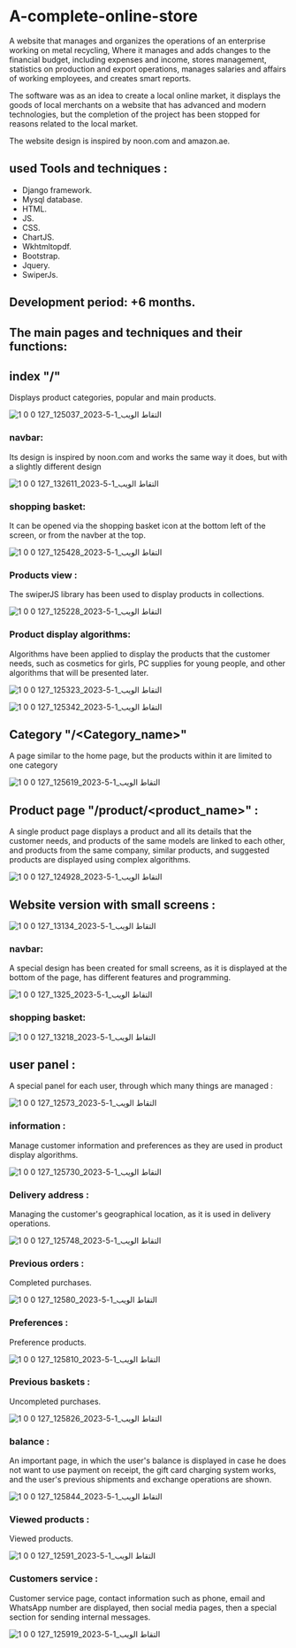 # A-complete-online-store

A website that manages and organizes the operations of an enterprise working on metal recycling, Where it manages and adds changes to the financial budget, including expenses and income, stores management, statistics on production and export operations, manages salaries and affairs of working employees, and creates smart reports.


The software was as an idea to create a local online market, it displays the goods of local merchants on a website that has advanced and modern technologies, but the completion of the project has been stopped for reasons related to the local market.

The website design is inspired by noon.com and amazon.ae.


## used Tools and techniques :
- Django framework.
- Mysql database.
- HTML.
- JS.
- CSS.
- ChartJS.
- Wkhtmltopdf.
- Bootstrap.
- Jquery.
- SwiperJs.

## Development period: +6 months.

## The main pages and techniques and their functions:

## index "/"
Displays product categories, popular and main products.

![التقاط الويب_1-5-2023_125037_127 0 0 1](https://user-images.githubusercontent.com/90055804/235445013-efc709e4-dadb-49c4-a1b5-9fb52770a26f.jpeg)

### navbar:
Its design is inspired by noon.com and works the same way it does, but with a slightly different design

![التقاط الويب_1-5-2023_132611_127 0 0 1](https://user-images.githubusercontent.com/90055804/235445606-0ffa4fa9-c7ff-440d-9200-26b35287c449.jpeg)

### shopping basket:
It can be opened via the shopping basket icon at the bottom left of the screen, or from the navber at the top.

![التقاط الويب_1-5-2023_125428_127 0 0 1](https://user-images.githubusercontent.com/90055804/235445707-7a03aea4-b079-488f-ae37-9cca81c725a4.jpeg)

### Products view :
The swiperJS library has been used to display products in collections.

![التقاط الويب_1-5-2023_125228_127 0 0 1](https://user-images.githubusercontent.com/90055804/235446022-2f9d2ab7-6e95-4238-822a-21d565fb3ac3.jpeg)

### Product display algorithms:
Algorithms have been applied to display the products that the customer needs, such as cosmetics for girls, PC supplies for young people, and other algorithms that will be presented later.

![التقاط الويب_1-5-2023_125323_127 0 0 1](https://user-images.githubusercontent.com/90055804/235446293-66a95be9-954a-4ffb-a028-77c516313ae9.jpeg)

![التقاط الويب_1-5-2023_125342_127 0 0 1](https://user-images.githubusercontent.com/90055804/235446305-ae279598-8d7b-4561-988a-575933116c02.jpeg)

## Category "/<Category_name>"
A page similar to the home page, but the products within it are limited to one category

![التقاط الويب_1-5-2023_125619_127 0 0 1](https://user-images.githubusercontent.com/90055804/235446516-b2e924bb-1767-4c4d-90dd-f82f81b2de9e.jpeg)


## Product page "/product/<product_name>" : 
A single product page displays a product and all its details that the customer needs, and products of the same models are linked to each other, and products from the same company, similar products, and suggested products are displayed using complex algorithms.

![التقاط الويب_1-5-2023_124928_127 0 0 1](https://user-images.githubusercontent.com/90055804/235446899-d16c9c27-de23-4ae4-b507-4c2c46789519.jpeg)

## Website version with small screens : 

![التقاط الويب_1-5-2023_13134_127 0 0 1](https://user-images.githubusercontent.com/90055804/235447407-948b71a8-c84b-495d-9912-a0f8cdfe58a6.jpeg)

### navbar:
A special design has been created for small screens, as it is displayed at the bottom of the page, has different features and programming.

![التقاط الويب_1-5-2023_1325_127 0 0 1](https://user-images.githubusercontent.com/90055804/235447318-76f7e1b1-d947-4ce1-ab3c-8fd64a779e8f.jpeg)

### shopping basket:

![التقاط الويب_1-5-2023_13218_127 0 0 1](https://user-images.githubusercontent.com/90055804/235447339-8b47b1ec-6e49-450b-b001-b2b74ec890dc.jpeg)

## user panel : 
A special panel for each user, through which many things are managed :

![التقاط الويب_1-5-2023_12573_127 0 0 1](https://user-images.githubusercontent.com/90055804/235447639-7a5c2025-fc58-4f3f-9a63-d8beed827521.jpeg)

### information : 
Manage customer information and preferences as they are used in product display algorithms.

![التقاط الويب_1-5-2023_125730_127 0 0 1](https://user-images.githubusercontent.com/90055804/235448106-7da676c2-d5af-4474-8237-bb4270722574.jpeg)

### Delivery address : 
Managing the customer's geographical location, as it is used in delivery operations.

![التقاط الويب_1-5-2023_125748_127 0 0 1](https://user-images.githubusercontent.com/90055804/235448249-f09aad64-8ced-4b63-b6a4-36e51a8e949d.jpeg)

### Previous orders : 
Completed purchases.

![التقاط الويب_1-5-2023_12580_127 0 0 1](https://user-images.githubusercontent.com/90055804/235448297-13a28bd6-926c-48da-ba61-b5caf81ce2b1.jpeg)


### Preferences : 
Preference products.

![التقاط الويب_1-5-2023_125810_127 0 0 1](https://user-images.githubusercontent.com/90055804/235448439-152607d8-1ebe-4924-a240-fd27b31f81e4.jpeg)


### Previous baskets : 
Uncompleted purchases.

![التقاط الويب_1-5-2023_125826_127 0 0 1](https://user-images.githubusercontent.com/90055804/235448506-e388046a-4b96-42fd-bb7c-d82008cf2ca7.jpeg)

### balance : 
An important page, in which the user's balance is displayed in case he does not want to use payment on receipt, the gift card charging system works, and the user's previous shipments and exchange operations are shown.

![التقاط الويب_1-5-2023_125844_127 0 0 1](https://user-images.githubusercontent.com/90055804/235448720-163d0bbb-b108-4218-befa-a62f87a60517.jpeg)

### Viewed products : 
Viewed products.

![التقاط الويب_1-5-2023_12591_127 0 0 1](https://user-images.githubusercontent.com/90055804/235448794-0e2359d1-f060-471c-9830-7e9beb07c1c3.jpeg)

### Customers service : 
Customer service page, contact information such as phone, email and WhatsApp number are displayed, then social media pages, then a special section for sending internal messages.

![التقاط الويب_1-5-2023_125919_127 0 0 1](https://user-images.githubusercontent.com/90055804/235448965-e49169e5-111e-4904-89af-dac6e7eeeead.jpeg)
